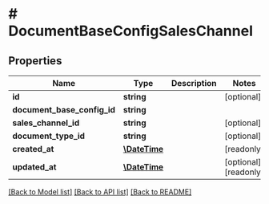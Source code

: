 # # DocumentBaseConfigSalesChannel

## Properties

Name | Type | Description | Notes
------------ | ------------- | ------------- | -------------
**id** | **string** |  | [optional]
**document_base_config_id** | **string** |  |
**sales_channel_id** | **string** |  | [optional]
**document_type_id** | **string** |  | [optional]
**created_at** | [**\DateTime**](\DateTime.md) |  | [readonly]
**updated_at** | [**\DateTime**](\DateTime.md) |  | [optional] [readonly]

[[Back to Model list]](../../README.md#models) [[Back to API list]](../../README.md#endpoints) [[Back to README]](../../README.md)
